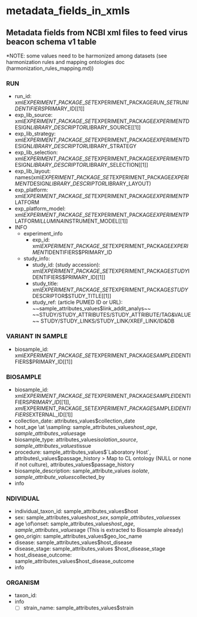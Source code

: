 # metadata\_fields\_in\_xmls

## Metadata fields from NCBI xml files to feed virus beacon schema v1 table

\*NOTE: some values need to be harmonized among datasets (see harmonization rules and mapping ontologies doc (harmonization\_rules\_mapping.md))



### RUN
* run\_id:   xml$EXPERIMENT\_PACKAGE\_SET$EXPERIMENT\_PACKAGE$RUN\_SET$RUN$IDENTIFIERS$PRIMARY\_ID[[1]]
* exp\_lib\_source: xml$EXPERIMENT\_PACKAGE\_SET$EXPERIMENT\_PACKAGE$EXPERIMENT$DESIGN$LIBRARY\_DESCRIPTOR$LIBRARY\_SOURCE[[1]]
* exp\_lib\_strategy: xml$EXPERIMENT\_PACKAGE\_SET$EXPERIMENT\_PACKAGE$EXPERIMENT$DESIGN$LIBRARY\_DESCRIPTOR$LIBRARY\_STRATEGY
* exp\_lib\_selection:  xml$EXPERIMENT\_PACKAGE\_SET$EXPERIMENT\_PACKAGE$EXPERIMENT$DESIGN$LIBRARY\_DESCRIPTOR$LIBRARY\_SELECTION[[1]]
* exp\_lib\_layout: names(xml$EXPERIMENT\_PACKAGE\_SET$EXPERIMENT\_PACKAGE$EXPERIMENT$DESIGN$LIBRARY\_DESCRIPTOR$LIBRARY\_LAYOUT)
* exp\_platform: xml$EXPERIMENT\_PACKAGE\_SET$EXPERIMENT\_PACKAGE$EXPERIMENT$PLATFORM
* exp\_platform\_model: xml$EXPERIMENT\_PACKAGE\_SET$EXPERIMENT\_PACKAGE$EXPERIMENT$PLATFORM$ILLUMINA$INSTRUMENT\_MODEL[[1]]
* INFO
	* experiment\_info
		* exp\_id: xml$EXPERIMENT\_PACKAGE\_SET$EXPERIMENT\_PACKAGE$EXPERIMENT$IDENTIFIERS$PRIMARY\_ID
	* study\_info: 
		* study\_id: (study accession): xml$EXPERIMENT\_PACKAGE\_SET$EXPERIMENT\_PACKAGE$STUDY$IDENTIFIERS$PRIMARY\_ID[[1]]
		* study\_title: xml$EXPERIMENT\_PACKAGE\_SET$EXPERIMENT\_PACKAGE$STUDY$DESCRIPTOR$STUDY\_TITLE[[1]]
		* study\_ref: (article PUMED ID or URL): \~\~sample\_attributes\_values$link\_addit\_analys\~\~ \~\~STUDY/STUDY\_ATTRIBUTES/STUDY\_ATTRIBUTE/TAG&VALUE\~\~ STUDY/STUDY\_LINKS/STUDY\_LINK/XREF\_LINK/ID&DB



### VARIANT IN SAMPLE
* biosample\_id:   xml$EXPERIMENT\_PACKAGE\_SET$EXPERIMENT\_PACKAGE$SAMPLE$IDENTIFIERS$PRIMARY\_ID[[1]]

### BIOSAMPLE 
* biosample\_id:  xml$EXPERIMENT\_PACKAGE\_SET$EXPERIMENT\_PACKAGE$SAMPLE$IDENTIFIERS$PRIMARY\_ID[[1]], xml$EXPERIMENT\_PACKAGE\_SET$EXPERIMENT\_PACKAGE$SAMPLE$IDENTIFIERS$EXTERNAL\_ID[[1]]
* collection\_date: attributes\_values$collection\_date 
* host\_age \at \sampling: sample\_attributes\_values$host\_age, sample\_attributes\_values$age
* biosample\_type: attributes\_values$isolation\_source, sample\_attributes\_values$tissue
* procedure: sample\_attributes\_values$`Laboratory Host`, attributes\_values$passage\_history \> Map to CL ontology (NULL or none if not culture), attributes\_values$passage\_history 
* biosample\_description: sample\_attribute\_values $isolate, sample\_attribute\_values$collected\_by
* info

### NDIVIDUAL 
* individual\_taxon\_id: sample\_attributes\_values$host
* sex:  sample\_attributes\_values$host\_sex, sample\_attributes\_values$sex
* age \of\onset: sample\_attributes\_values$host\_age, sample\_attributes\_values$age (This is extracted to Biosample already)
* geo\_origin: sample\_attributes\_values$geo\_loc\_name 
* disease:  sample\_attributes\_values$host\_disease
* disease\_stage: sample\_attributes\_values $host\_disease\_stage
* host\_disease\_outcome: sample\_attributes\_values$host\_disease\_outcome
* info 

### ORGANISM
* taxon\_id:    
* info
	* [ ] strain\_name: sample\_attributes\_values$strain
